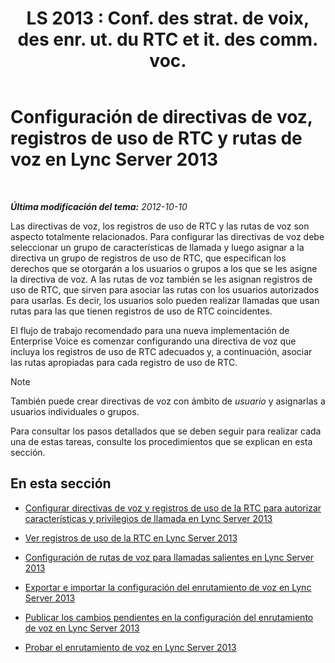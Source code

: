 ﻿---
title: "LS 2013 : Conf. des strat. de voix, des enr. ut. du RTC et it. des comm. voc."
TOCTitle: Configuración de directivas de voz, registros de uso de RTC y rutas de voz
ms:assetid: 1e5a15f9-6f42-4dc6-baaa-24daf54afc4d
ms:mtpsurl: https://technet.microsoft.com/es-es/library/Gg398272(v=OCS.15)
ms:contentKeyID: 48274618
ms.date: 01/07/2017
mtps_version: v=OCS.15
ms.translationtype: HT
---

# Configuración de directivas de voz, registros de uso de RTC y rutas de voz en Lync Server 2013

 

_**Última modificación del tema:** 2012-10-10_

Las directivas de voz, los registros de uso de RTC y las rutas de voz son aspecto totalmente relacionados. Para configurar las directivas de voz debe seleccionar un grupo de características de llamada y luego asignar a la directiva un grupo de registros de uso de RTC, que especifican los derechos que se otorgarán a los usuarios o grupos a los que se les asigne la directiva de voz. A las rutas de voz también se les asignan registros de uso de RTC, que sirven para asociar las rutas con los usuarios autorizados para usarlas. Es decir, los usuarios solo pueden realizar llamadas que usan rutas para las que tienen registros de uso de RTC coincidentes.

El flujo de trabajo recomendado para una nueva implementación de Enterprise Voice es comenzar configurando una directiva de voz que incluya los registros de uso de RTC adecuados y, a continuación, asociar las rutas apropiadas para cada registro de uso de RTC.


> [!NOTE]
> También puede crear directivas de voz con ámbito de <EM>usuario</EM> y asignarlas a usuarios individuales o grupos.



Para consultar los pasos detallados que se deben seguir para realizar cada una de estas tareas, consulte los procedimientos que se explican en esta sección.

## En esta sección

  - [Configurar directivas de voz y registros de uso de la RTC para autorizar características y privilegios de llamada en Lync Server 2013](lync-server-2013-configuring-voice-policies-and-pstn-usage-records-to-authorize-calling-features-and-privileges.md)

  - [Ver registros de uso de la RTC en Lync Server 2013](lync-server-2013-view-pstn-usage-records.md)

  - [Configuración de rutas de voz para llamadas salientes en Lync Server 2013](lync-server-2013-configuring-voice-routes-for-outbound-calls.md)

  - [Exportar e importar la configuración del enrutamiento de voz en Lync Server 2013](lync-server-2013-exporting-and-importing-voice-routing-configuration.md)

  - [Publicar los cambios pendientes en la configuración del enrutamiento de voz en Lync Server 2013](lync-server-2013-publish-pending-changes-to-the-voice-routing-configuration.md)

  - [Probar el enrutamiento de voz en Lync Server 2013](lync-server-2013-test-voice-routing.md)

